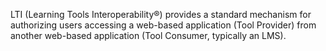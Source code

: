 LTI (Learning Tools Interoperability®) provides a standard mechanism for authorizing users accessing a web-based application (Tool Provider) from another web-based application (Tool Consumer, typically an LMS).
